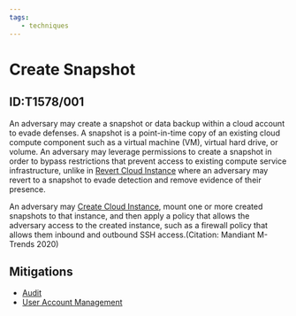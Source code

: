 ```yaml
---
tags:
   - techniques
---
```

# Create Snapshot
## ID:T1578/001
An adversary may create a snapshot or data backup within a cloud account to evade defenses. A snapshot is a point-in-time copy of an existing cloud compute component such as a virtual machine (VM), virtual hard drive, or volume. An adversary may leverage permissions to create a snapshot in order to bypass restrictions that prevent access to existing compute service infrastructure, unlike in [Revert Cloud Instance](/mitre/techniques/T1578/004) where an adversary may revert to a snapshot to evade detection and remove evidence of their presence.

An adversary may [Create Cloud Instance](/mitre/techniques/T1578/002), mount one or more created snapshots to that instance, and then apply a policy that allows the adversary access to the created instance, such as a firewall policy that allows them inbound and outbound SSH access.(Citation: Mandiant M-Trends 2020)
## Mitigations
* [Audit](/mitre/mitigations/M1047)
* [User Account Management](/mitre/mitigations/M1018)
